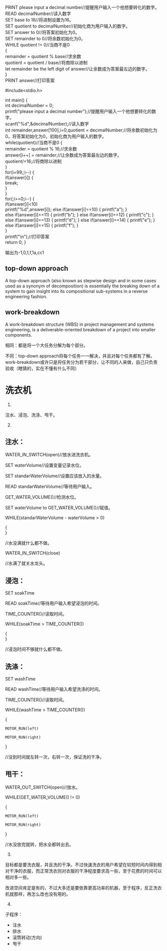PRINT please input a decimal number//提醒用户输入一个他想要转化的数字。         
READ decimalNumber//读入数字      
SET base to 16//将进制设置为16。           
SET quotient to decimalNumber//初始化商为用户输入的数字。     
SET answer to 0//将答案初始化为0。     
SET remainder to 0//将余数初始化为0。               
WHILE quotient != 0//当商不是0   
{             
remainder = quotient % base//求余数       
quotient = quotient / base//将商除以进制        
let remainder be the left digit of answer//让余数成为答案最左边的数字。         
}           
PRINT answer//打印答案          

 #include<stdio.h>          

 int main() {           
     int decimalNumber = 0;         
     printf("please input a decimal number");//提醒用户输入一个他想要转化的数字。       
     scanf("%d",&decimalNumber);//读入数字      
     int remainder,answer[100],i=0,quotient = decimalNumber;//将余数初始化为0，将答案初始化为0。初始化商为用户输入的数字。        
     while(quotient)//当商不是0 {           
         remainder = quotient % 16;//求余数             
         answer[i++] = remainder;//让余数成为答案最左边的数字。         
         quotient/=16;//将商除以进制        
     }          
     for(i=99;;i--) {       
     	if(answer[i]) {     
     		break;      
		 }      
	 }      
     for(;i>=0;i--) {       
	 	 if(answer[i]<10)         
        printf("%d",answer[i]);
		 else if(answer[i]==10) {
		 	printf("a");
		 }    
		 else if(answer[i]==11) {
		 	printf("b");
		 }
		 else if(answer[i]==12) {
		 	printf("c");
		 }
		 else if(answer[i]==13) {
		 	printf("d");
		 }
		 else if(answer[i]==14) {
		 	printf("e");
		 }
		 else if(answer[i]==15) {
		 	printf("f");
		 }        
     }      
     printf("\n");//打印答案       
     return 0;
 }

输出为-1,0,1,f,1a,cc1           

## top-down approach
A top-down approach (also known as stepwise design and in some cases used as a synonym of decomposition) is essentially the breaking down of a system to gain insight into its compositional sub-systems in a reverse engineering fashion.              

## work-breakdown
A work-breakdown structure (WBS) in project management and systems engineering, is a deliverable-oriented breakdown of a project into smaller components.               

相同：都是将一个大任务分解为每个部分。      

不同：top-down approach将每个任务一一解决，并且对每个任务都有了解。work-breakdown或许只是将任务分为若干部分，让不同的人来做，自己只负责验收（瞎猜的，实在不懂有什么不同）       

# 洗衣机		

1)	

注水、浸泡、洗涤、甩干。			

2)	

## 注水：	

WATER_IN_SWITCH(open)//放水进洗衣机。		

SET waterVolume//设置变量记录水位。			

SET standarWaterVolume//设置应该放入的水量。		

READ standarWaterVolume//等待用户输入。			

GET_WATER_VOLUME()//检测水位。		

SET waterVolume to GET_WATER_VOLUME()//赋值。		

WHILE(standarWaterVolume - waterVolume > 0)			

{			
}		

//水没满就什么都不做。		

WATER_IN_SWITCH(close)			

//水满了就关水龙头。		

## 浸泡：

SET soakTime				

READ soakTime//等待用户输入希望浸泡的时间。			

TIME_COUNTER()//读取时间。				

WHILE(soakTime > TIME_COUNTER())		

{			
}			

//浸泡时间不够就什么都不做。		

## 洗涤：

SET washTime		

READ washTime//等待用户输入希望洗涤的时间。			

TIME_COUNTER()//读取时间。				

WHILE(washTime > TIME_COUNTER())		

{

	MOTOR_RUN(left)			

	MOTOR_RUN(right)		

}

//没到时间就左转一次，右转一次，保证洗的干净。				

## 甩干：

WATER_OUT_SWITCH(open)//放水。			

WHILE(GET_WATER_VOLUME() != 0)				

{			

	MOTOR_RUN(left)			

	MOTOR_RUN(right)		
		
}			

//水没放完就转，把水全都转出去。			


3)			
目标都是要洗衣服，并且洗的干净。不过快速洗衣的用户希望在较短时间内得到相对干净的衣服，而正常洗衣则对衣服的干净程度要求高一些，至于花费的时间可以相对多一些。		

改进空间肯定是有的，不过大多还是要依靠更高功率的机器，至于程序，反正洗衣机就那样，再怎么改也没有用的。			

4)			
子程序：		

* 注水			
* 排水			
* 滚筒转动(方向)		
* 甩干				
